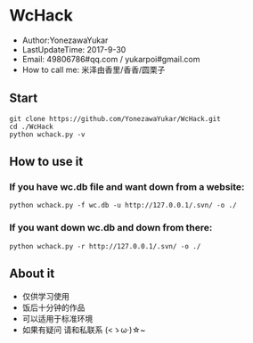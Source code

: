 # WcHack
* Author:YonezawaYukar
* LastUpdateTime: 2017-9-30
* Email: 49806786#qq.com / yukarpoi#gmail.com
* How to call me: 米泽由香里/香香/圆栗子

## Start

```
git clone https://github.com/YonezawaYukar/WcHack.git
cd ./WcHack
python wchack.py -v
```

## How to use it
### If you have wc.db file and want down from a website:
`
python wchack.py -f wc.db -u http://127.0.0.1/.svn/ -o ./
`
### If you want down wc.db and down from there:
`
python wchack.py -r http://127.0.0.1/.svn/ -o ./
`

## About it
* 仅供学习使用
* 饭后十分钟的作品
* 可以适用于标准环境
* 如果有疑问 请和私联系 (<ゝω·)☆~
